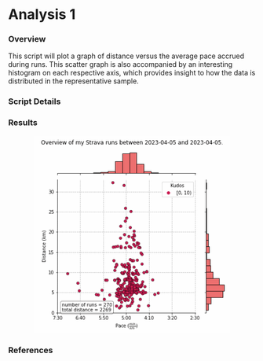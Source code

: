 # Analysis 1 

### Overview
This script will plot a graph of distance versus the average pace accrued during runs.
This scatter graph is also accompanied by an interesting histogram on each respective
axis, which provides insight to how the data is distributed in the representative sample.
### Script Details

### Results

<p align="center">
  <img width="400" height="400" src="strava_animation.gif">
</p>

### References
